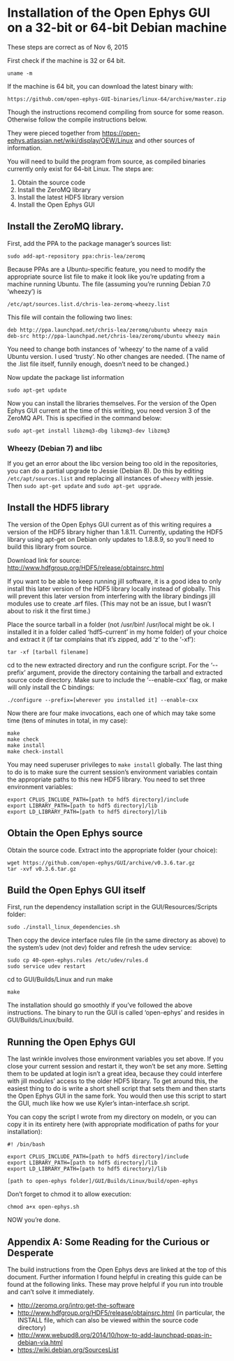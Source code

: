 
# Installation of the Open Ephys GUI on a 32-bit or 64-bit Debian machine

These steps are correct as of Nov 6, 2015

First check if the machine is 32 or 64 bit.

    uname -m

If the machine is 64 bit, you can download the latest binary with:

    https://github.com/open-ephys-GUI-binaries/linux-64/archive/master.zip
    
Though the instructions recomend compiling from source for some reason. Otherwise follow the compile instructions below.

They were pieced together from https://open-ephys.atlassian.net/wiki/display/OEW/Linux and other sources of information.

You will need to build the program from source, as compiled binaries currently only exist for 64-bit Linux. The steps are:
1. Obtain the source code
2. Install the ZeroMQ library
3. Install the latest HDF5 library version
4. Install the Open Ephys GUI


## Install the ZeroMQ library.

First, add the PPA to the package manager’s sources list:

    sudo add-apt-repository ppa:chris-lea/zeromq

Because PPAs are a Ubuntu-specific feature, you need to modify the appropriate source list file to make it look like you’re updating from a machine running Ubuntu. The file (assuming you’re running Debian 7.0 ‘wheezy’) is

    /etc/apt/sources.list.d/chris-lea-zeromq-wheezy.list

This file will contain the following two lines:

    deb http://ppa.launchpad.net/chris-lea/zeromq/ubuntu wheezy main
    deb-src http://ppa-launchpad.net/chris-lea/zeromq/ubuntu wheezy main

You need to change both instances of ‘wheezy’ to the name of a valid Ubuntu version. I used ‘trusty’. No other changes are needed. (The name of the .list file itself, funnily enough, doesn’t need to be changed.)

Now update the package list information

    sudo apt-get update

Now you can install the libraries themselves. For the version of the Open Ephys GUI current at the time of this writing, you need version 3 of the ZeroMQ API. This is specified in the command below:

    sudo apt-get install libzmq3-dbg libzmq3-dev libzmq3

### Wheezy (Debian 7) and libc
If you get an error about the libc version being too old in the repositories, you can do a partial upgrade to Jessie (Debian 8). Do this by editing `/etc/apt/sources.list` and replacing all instances of `wheezy` with jessie. Then `sudo apt-get update` and `sudo apt-get upgrade`.

## Install the HDF5 library

The version of the Open Ephys GUI current as of this writing requires a version of the HDF5 library higher than 1.8.11. Currently, updating the HDF5 library using apt-get on Debian only updates to 1.8.8.9, so you’ll need to build this library from source.

Download link for source: http://www.hdfgroup.org/HDF5/release/obtainsrc.html

If you want to be able to keep running jill software, it is a good idea to only install this later version of the HDF5 library locally instead of globally. This will prevent this later version from interfering with the library bindings jill modules use to create .arf files. (This may not be an issue, but I wasn’t about to risk it the first time.)

Place the source tarball in a folder (not /usr/bin! /usr/local might be ok. I installed it in a folder called ‘hdf5-current’ in my home folder) of your choice and extract it (if tar complains that it’s zipped, add ‘z’ to the ‘-xf’):

    tar -xf [tarball filename]

cd to the new extracted directory and run the configure script. For the ‘--prefix’ argument, provide the directory containing the tarball and extracted source code directory. Make sure to include the ‘--enable-cxx’ flag, or make will only install the C bindings:

    ./configure --prefix=[wherever you installed it] --enable-cxx

Now there are four make invocations, each one of which may take some time (tens of minutes in total, in my case):

    make
    make check
    make install
    make check-install

You may need superuser privileges to `make install` globally. The last thing to do is to make sure the current session’s environment variables contain the appropriate paths to this new HDF5 library. You need to set three environment variables:

    export CPLUS_INCLUDE_PATH=[path to hdf5 directory]/include
    export LIBRARY_PATH=[path to hdf5 directory]/lib
    export LD_LIBRARY_PATH=[path to hdf5 directory]/lib

## Obtain the Open Ephys source

Obtain the source code. Extract into the appropriate folder (your choice):

    wget https://github.com/open-ephys/GUI/archive/v0.3.6.tar.gz
    tar -xvf v0.3.6.tar.gz

## Build the Open Ephys GUI itself

First, run the dependency installation script in the GUI/Resources/Scripts folder:

    sudo ./install_linux_dependencies.sh

Then copy the device interface rules file (in the same directory as above) to the system’s udev (not dev) folder and refresh the udev service:

    sudo cp 40-open-ephys.rules /etc/udev/rules.d
    sudo service udev restart

cd to GUI/Builds/Linux and run make

    make

The installation should go smoothly if you’ve followed the above instructions. The binary to run the GUI is called ‘open-ephys’ and resides in GUI/Builds/Linux/build.

## Running the Open Ephys GUI

The last wrinkle involves those environment variables you set above. If you close your current session and restart it, they won’t be set any more. Setting them to be updated at login isn’t a great idea, because they could interfere with jill modules’ access to the older HDF5 library. To get around this, the easiest thing to do is write a short shell script that sets them and then starts the Open Ephys GUI in the same fork. You would then use this script to start the GUI, much like how we use Kyler’s intan-interface.sh script.

You can copy the script I wrote from my directory on modeln, or you can copy it in its entirety here (with appropriate modification of paths for your installation):

    #! /bin/bash
    
    export CPLUS_INCLUDE_PATH=[path to hdf5 directory]/include
    export LIBRARY_PATH=[path to hdf5 directory]/lib
    export LD_LIBRARY_PATH=[path to hdf5 directory]/lib
    
    [path to open-ephys folder]/GUI/Builds/Linux/build/open-ephys

Don’t forget to chmod it to allow execution:

    chmod a+x open-ephys.sh

NOW you’re done.

## Appendix A: Some Reading for the Curious or Desperate

The build instructions from the Open Ephys devs are linked at the top of this document. Further information I found helpful in creating this guide can be found at the following links. These may prove helpful if you run into trouble and can’t solve it immediately.

* http://zeromq.org/intro:get-the-software
* http://www.hdfgroup.org/HDF5/release/obtainsrc.html (in particular, the INSTALL file, which can also be viewed within the source code directory)
* http://www.webupd8.org/2014/10/how-to-add-launchpad-ppas-in-debian-via.html
* https://wiki.debian.org/SourcesList
